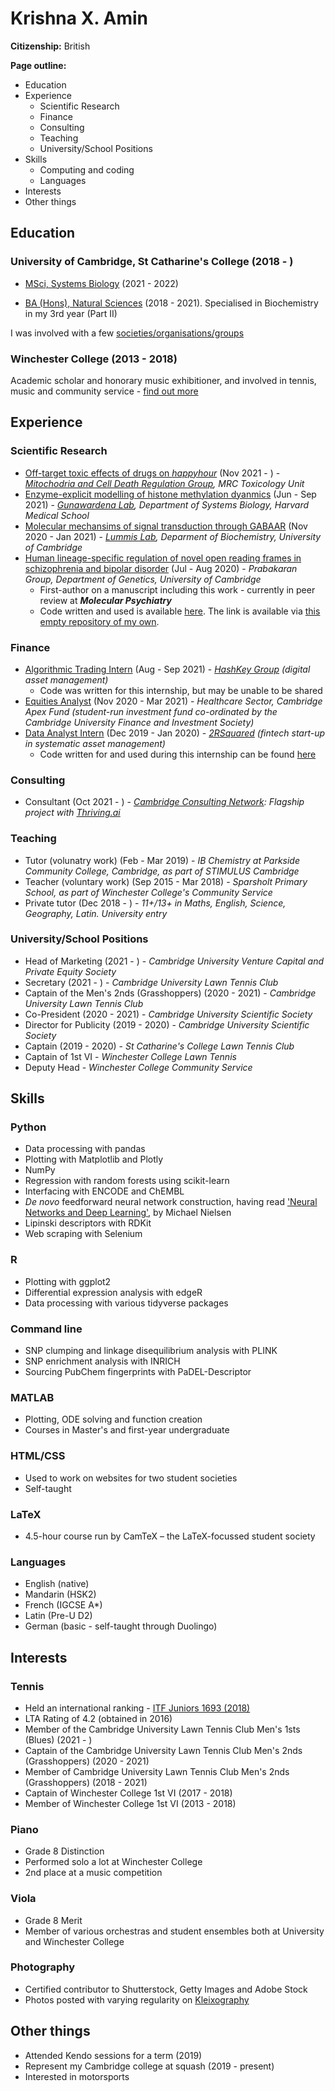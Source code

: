# Krishna X. Amin
**Citizenship:** British

**Page outline:**
* Education
* Experience
  * Scientific Research
  * Finance
  * Consulting
  * Teaching
  * University/School Positions
* Skills
  * Computing and coding
  * Languages 
* Interests
* Other things

## Education

### University of Cambridge, St Catharine's College (2018 - )
* [MSci, Systems Biology](https://krishnaxamin.github.io/uniofcambs/part3sysbio) (2021 - 2022)

* [BA (Hons), Natural Sciences](https://krishnaxamin.github.io/uniofcambs/ba-natsci) (2018 - 2021). Specialised in Biochemistry in my 3rd year (Part II)

I was involved with a few [societies/organisations/groups](https://krishnaxamin.github.io/uniofcambs/societies)

### Winchester College (2013 - 2018)
Academic scholar and honorary music exhibitioner, and involved in tennis, music and community service - [find out more](https://krishnaxamin.github.io/wincoll)

## Experience

### Scientific Research
* [Off-target toxic effects of drugs on _happyhour_](https://krishnaxamin.github.io/scientific_research/martins_partIII) (Nov 2021 - ) - _[Mitochodria and Cell Death Regulation Group](https://www.mrc-tox.cam.ac.uk/research/l-m-martins-programme), MRC Toxicology Unit_
* [Enzyme-explicit modelling of histone methylation dyanmics](https://krishnaxamin.github.io/scientific_research/gunawardena_2021) (Jun - Sep 2021) - _[Gunawardena Lab](https://vcp.med.harvard.edu/), Department of Systems Biology, Harvard Medical School_
* [Molecular mechansims of signal transduction through GABAAR](https://krishnaxamin.github.io/scientific_research/lummis_partII) (Nov 2020 - Jan 2021) - _[Lummis Lab](https://www.bioc.cam.ac.uk/research/lummis), Deparment of Biochemistry, University of Cambridge_
* [Human lineage-specific regulation of novel open reading frames in schizophrenia and bipolar disorder](https://krishnaxamin.github.io/scientific_research/prabakaran_2020) (Jul - Aug 2020) - _Prabakaran Group, Department of Genetics, University of Cambridge_
  * First-author on a manuscript including this work - currently in peer review at _**Molecular Psychiatry**_ 
  * Code written and used is available [here](https://github.com/PrabakaranGroup/norfs_in_neuropsychiatric_disorders/tree/master/norf_har_te_association "Published repository on the Group's GitHub"). The link is available via [this empty repository of my own](https://github.com/krishnaxamin/norfs_in_scz_bd "An empty repository with the link to the repository on the Group's GitHub"). 

### Finance 
* [Algorithmic Trading Intern](https://krishnaxamin.github.io/finance/hashkey_2021) (Aug - Sep 2021) - _[HashKey Group](https://www.hashkey.com/) (digital asset management)_ 
  * Code was written for this internship, but may be unable to be shared 
* [Equities Analyst](https://krishnaxamin.github.io/finance/apex_2020-21) (Nov 2020 - Mar 2021) - _Healthcare Sector, Cambridge Apex Fund (student-run investment fund co-ordinated by the Cambridge University Finance and Investment Society)_ 
* [Data Analyst Intern](https://krishnaxamin.github.io/finance/2RSquared_2019-20) (Dec 2019 - Jan 2020) - _[2RSquared](https://www.2rsq.com/) (fintech start-up in systematic asset management)_
  * Code written for and used during this internship can be found [here](https://github.com/krishnaxamin/repo_rate_web_scraping_cleaning)

### Consulting
* Consultant (Oct 2021 - ) - _[Cambridge Consulting Network](https://www.cambridgeconsultingnetwork.co/cambridge): Flagship project with [Thriving.ai](https://www.thriving.ai/)_ 

### Teaching
* Tutor (volunatry work) (Feb - Mar 2019) - _IB Chemistry at Parkside Community College, Cambridge, as part of STIMULUS Cambridge_
* Teacher (voluntary work) (Sep 2015 - Mar 2018) - _Sparsholt Primary School, as part of Winchester College's Community Service_ 
* Private tutor (Dec 2018 - ) - _11+/13+ in Maths, English, Science, Geography, Latin. University entry_

### University/School Positions
* Head of Marketing (2021 - ) - _Cambridge University Venture Capital and Private Equity Society_
* Secretary (2021 - ) - _Cambridge University Lawn Tennis Club_
* Captain of the Men's 2nds (Grasshoppers) (2020 - 2021) - _Cambridge University Lawn Tennis Club_ 
* Co-President (2020 - 2021) - _Cambridge University Scientific Society_
* Director for Publicity (2019 - 2020) - _Cambridge University Scientific Society_
* Captain (2019 - 2020) - _St Catharine's College Lawn Tennis Club_ 
* Captain of 1st VI - _Winchester College Lawn Tennis_
* Deputy Head - _Winchester College Community Service_

## Skills
### Python
* Data processing with pandas
* Plotting with Matplotlib and Plotly
* NumPy
* Regression with random forests using scikit-learn
* Interfacing with ENCODE and ChEMBL
* _De novo_ feedforward neural network construction, having read ['Neural Networks and Deep Learning'](http://neuralnetworksanddeeplearning.com/index.html), by Michael Nielsen
* Lipinski descriptors with RDKit 
* Web scraping with Selenium

### R 
* Plotting with ggplot2
* Differential expression analysis with edgeR
* Data processing with various tidyverse packages

### Command line
* SNP clumping and linkage disequilibrium analysis with PLINK
* SNP enrichment analysis with INRICH
* Sourcing PubChem fingerprints with PaDEL-Descriptor

### MATLAB
* Plotting, ODE solving and function creation
* Courses in Master's and first-year undergraduate

### HTML/CSS
* Used to work on websites for two student societies
* Self-taught

### LaTeX
* 4.5-hour course run by CamTeX – the LaTeX-focussed student society 

### Languages
* English (native)
* Mandarin (HSK2)
* French (IGCSE A*)
* Latin (Pre-U D2)
* German (basic - self-taught through Duolingo)

## Interests

### Tennis
* Held an international ranking - [ITF Juniors 1693 (2018)](https://www.itftennis.com/en/players/krishna-amin/800532113/gbr/jt/s/overview/)
* LTA Rating of 4.2 (obtained in 2016)
* Member of the Cambridge University Lawn Tennis Club Men's 1sts (Blues) (2021 - )
* Captain of the Cambridge University Lawn Tennis Club Men's 2nds (Grasshoppers) (2020 - 2021)
* Member of Cambridge University Lawn Tennis Club Men's 2nds (Grasshoppers) (2018 - 2021)
* Captain of Winchester College 1st VI (2017 - 2018)
* Member of Winchester College 1st VI (2013 - 2018)

### Piano
* Grade 8 Distinction
* Performed solo a lot at Winchester College
* 2nd place at a music competition 

### Viola
* Grade 8 Merit
* Member of various orchestras and student ensembles both at University and Winchester College

### Photography 
* Certified contributor to Shutterstock, Getty Images and Adobe Stock
* Photos posted with varying regularity on [Kleixography](https://www.instagram.com/kleixography/)

## Other things
* Attended Kendo sessions for a term (2019)
* Represent my Cambridge college at squash (2019 - present)
* Interested in motorsports


